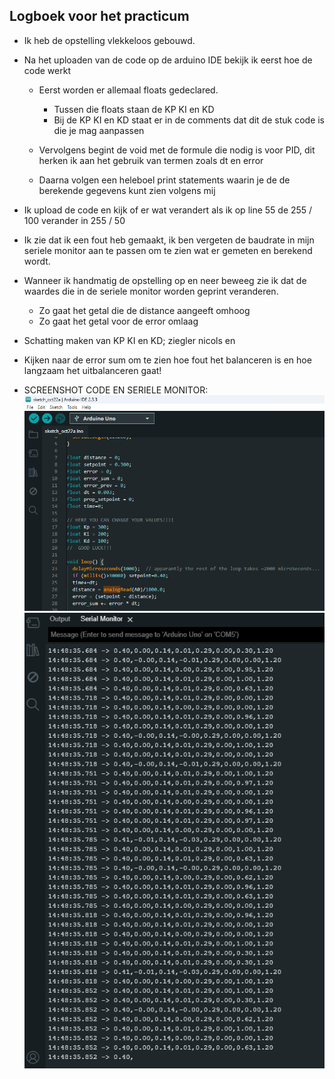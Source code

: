 ## Logboek voor het practicum

- Ik heb de opstelling vlekkeloos gebouwd.

- Na het uploaden van de code op de arduino IDE bekijk ik eerst hoe de code werkt
    - Eerst worden er allemaal floats gedeclared.
        - Tussen die floats staan de KP KI en KD
        - Bij de KP KI en KD staat er in de comments dat dit de stuk code is die je mag aanpassen
    - Vervolgens begint de void met de formule die nodig is voor PID, dit herken ik aan het gebruik van termen zoals dt en error
    
    - Daarna volgen een heleboel print statements waarin je de de berekende gegevens kunt zien volgens mij

- Ik upload de code en kijk of er wat verandert als ik op line 55 de 255 / 100 verander in 255 / 50

- Ik zie dat ik een fout heb gemaakt, ik ben vergeten de baudrate in mijn seriele monitor aan te passen om te zien wat er gemeten en berekend wordt.

- Wanneer ik handmatig de opstelling op en neer beweeg zie ik dat de waardes die in de seriele monitor worden geprint veranderen.
    - Zo gaat het getal die de distance aangeeft omhoog
    - Zo gaat het getal voor de error omlaag

- Schatting maken van KP KI en KD; ziegler nicols en 

- Kijken naar de error sum om te zien hoe fout het balanceren is en hoe langzaam het uitbalanceren gaat!

- SCREENSHOT CODE EN SERIELE MONITOR:
![alt text](image.png)
![alt text](image-1.png)
